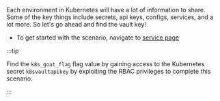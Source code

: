 Each environment in Kubernetes will have a lot of information to share. Some of the key things include secrets, api keys, configs, services, and a lot more. So let's go ahead and find the vault key!

* To get started with the scenario, navigate to [service page]({{TRAFFIC_HOST1_1236}})

:::tip

Find the `k8s_goat_flag` flag value by gaining access to the Kubernetes secret `k8svaultapikey` by exploiting the RBAC privileges to complete this scenario.

:::